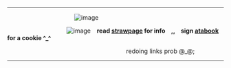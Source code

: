 *** 
  ⠀  ⠀  ⠀  ⠀  ⠀  ⠀  ⠀  ⠀  ⠀  ⠀  ⠀ ![image](https://i.ibb.co/d2RnRHX/IMG-1164.jpg)
   ⠀ ⠀ 

   ⠀ ⠀ ⠀ ⠀ ⠀ ⠀ ⠀ ⠀ ⠀ ⠀![image](https://wilardo.crd.co/assets/images/gallery02/e4f0ac29_original.gif?v=a9ab673e)⠀ **read [strawpage](https://lured.straw.page) for info ⠀,, ⠀sign [atabook](https://melomanie.atabook.org/) for a cookie ^_^**

⠀ ⠀ ⠀⠀ ⠀ ⠀ ⠀  ⠀ ⠀⠀ ⠀⠀ ⠀⠀ ⠀⠀ ⠀⠀ ⠀⠀ ⠀⠀redoing links prob @_@;
***
